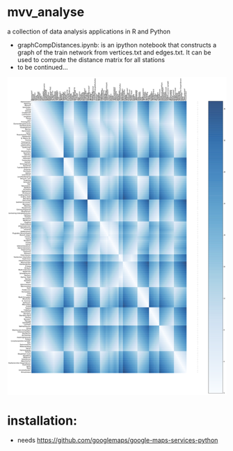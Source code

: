 # mvv_analyse
a collection of data analysis applications in R and Python

  * graphCompDistances.ipynb: is an ipython notebook that constructs a graph of the train network from vertices.txt and edges.txt. It can be used to compute the distance matrix for all stations
  * to be continued...

![distances of stations](https://github.com/kpyuan1776/mvv_analyse/blob/master/mvvanalyse.png)

# installation:
  * needs https://github.com/googlemaps/google-maps-services-python

